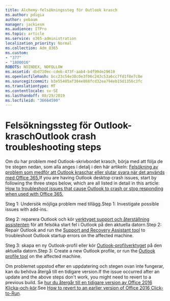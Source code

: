 ```yaml
---
title: Alchemy-felsökningssteg för Outlook krasch
ms.author: pdigia
author: pebaum
manager: jackiesm
ms.audience: ITPro
ms.topic: article
ms.service: o365-administration
localization_priority: Normal
ms.collection: Adm_O365
ms.custom:
- "377"
- "1800016"
ROBOTS: NOINDEX, NOFOLLOW
ms.assetid: dbd710ec-cdeb-473f-aab4-bdf99de29610
ms.openlocfilehash: bcc23c54e38c0e3f06c243c53a6cc7fd1f8e7c0e
ms.sourcegitcommit: b3e55405af384e868fcd32ea794eb15d1356c3fc
ms.translationtype: MT
ms.contentlocale: sv-SE
ms.lasthandoff: 08/29/2019
ms.locfileid: "36664590"
---
```

# <a name="outlook-crash-troubleshooting-steps"></a><span data-ttu-id="531e3-102">Felsökningssteg för Outlook-krasch</span><span class="sxs-lookup"><span data-stu-id="531e3-102">Outlook crash troubleshooting steps</span></span>

<span data-ttu-id="531e3-103">Om du har problem med Outlook-skrivbordet krasch, börja med att följa de tre stegen nedan, som alla anges i detalj i den här artikeln: [Felsökning av problem som medför att Outlook kraschar eller slutar svara när det används med Office 365.](https://support.microsoft.com/help/2413813/how-to-troubleshoot-issues-that-cause-outlook-to-crash-or-hang-when-us)</span><span class="sxs-lookup"><span data-stu-id="531e3-103">If you are having Outlook desktop crash issues, start by following the three steps below, which are all listed in detail in this article: [How to troubleshoot issues that cause Outlook to crash or stop responding when used with Office 365.](https://support.microsoft.com/help/2413813/how-to-troubleshoot-issues-that-cause-outlook-to-crash-or-hang-when-us)</span></span>
  
<span data-ttu-id="531e3-104">Steg 1: Undersök möjliga problem med tillägg.</span><span class="sxs-lookup"><span data-stu-id="531e3-104">Step 1: Investigate possible issues with add-ins.</span></span>
  
<span data-ttu-id="531e3-105">Steg 2: reparera Outlook och kör [verktyget support och återställning assistenten](https://aka.ms/SaRA-OutlookWontStart) för att felsöka start fel i Outlook på den aktuella datorn.</span><span class="sxs-lookup"><span data-stu-id="531e3-105">Step 2: Repair Outlook and run the [Support and Recovery Assistant tool](https://aka.ms/SaRA-OutlookWontStart) to troubleshoot Outlook startup errors on the affected machine.</span></span>
  
<span data-ttu-id="531e3-106">Steg 3: skapa en ny Outlook-profil eller kör [Outlook-profilverktyget](https://aka.ms/SaRA-OutlookSetupProfile) på den aktuella datorn.</span><span class="sxs-lookup"><span data-stu-id="531e3-106">Step 3: Create a new Outlook profile, or run the [Outlook profile tool](https://aka.ms/SaRA-OutlookSetupProfile) on the affected machine.</span></span>
  
<span data-ttu-id="531e3-107">Om problemet uppstod efter en uppdatering och stegen ovan inte fungerar, kan du behöva återgå till en tidigare version.</span><span class="sxs-lookup"><span data-stu-id="531e3-107">If the issue occurred after an update and the above steps don't work, you might need to revert to a previous build.</span></span> <span data-ttu-id="531e3-108">Se [hur du återgår till en tidigare version av Office 2016 Klicka-och-kör](https://support.microsoft.com/help/2770432).</span><span class="sxs-lookup"><span data-stu-id="531e3-108">See [How to revert to an earlier version of Office 2016 Click-to-Run](https://support.microsoft.com/help/2770432).</span></span>
  
